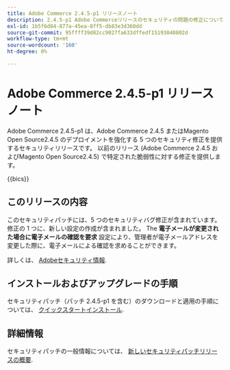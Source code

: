 ```yaml
---
title: Adobe Commerce 2.4.5-p1 リリースノート
description: 2.4.5-p1 Adobe Commerceリリースのセキュリティの問題の修正について説明します。
exl-id: 1b5f6d84-877a-45ea-8ff5-db83e3d360dd
source-git-commit: 95ffff39d82cc9027fa633dffedf15193040802d
workflow-type: tm+mt
source-wordcount: '160'
ht-degree: 0%

---
```


# Adobe Commerce 2.4.5-p1 リリースノート

Adobe Commerce 2.4.5-p1 は、Adobe Commerce 2.4.5 またはMagento Open Source2.4.5 のデプロイメントを強化する 5 つのセキュリティ修正を提供するセキュリティリリースです。 以前のリリース (Adobe Commerce 2.4.5 およびMagento Open Source2.4.5) で特定された脆弱性に対する修正を提供します。

{{bics}}

## このリリースの内容

このセキュリティパッチには、5 つのセキュリティバグ修正が含まれています。 修正の 1 つに、新しい設定の作成が含まれました。 The **電子メールが変更された場合に電子メールの確認を要求** 設定により、管理者が電子メールアドレスを変更した際に、電子メールによる確認を求めることができます。 <!-- AC-6292-->

詳しくは、 [Adobeセキュリティ情報](https://helpx.adobe.com/security/products/magento/apsb22-48.html).

## インストールおよびアップグレードの手順

セキュリティパッチ（パッチ 2.4.5-p1 を含む）のダウンロードと適用の手順については、 [クイックスタートインストール](../../../installation/composer.md).

## 詳細情報

セキュリティパッチの一般情報については、 [新しいセキュリティパッチリリースの概要](https://community.magento.com/t5/Magento-DevBlog/Introducing-the-New-Security-Patch-Release/ba-p/141287).
